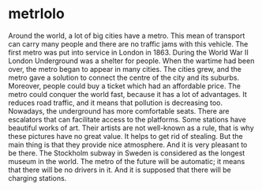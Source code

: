 # metrlolo
Around the world, a lot of big cities have a metro. This mean of transport can carry many people and there are no traffic jams with this vehicle. The first metro was
put into service in London in 1863. During the World War II London Underground was a shelter for people.
When the wartime had been over, the metro began to appear in many cities.
The cities grew, and the metro gave a solution to connect the centre of the city and its suburbs. Moreover, people could buy a ticket which had an affordable price. 
The metro could conquer the world fast, because it has a lot of advantages. It reduces road traffic, and it means that pollution is decreasing too.
Nowadays, the underground has more comfortable seats. There are escalators that can facilitate access to the platforms. 
Some stations have beautiful works of art. Their artists are not well-known as a rule, that is why these pictures have no great value. 
It helps to get rid of stealing. But the main thing is that they provide nice atmosphere. And it is very pleasant to be there. 
The Stockholm subway in Sweden is considered as the longest museum in the world.
The metro of the future will be automatic; it means that there will be no drivers in it. And it is supposed that there will be charging stations.
